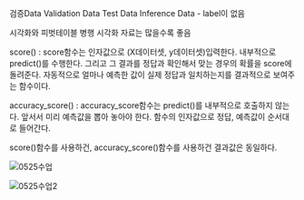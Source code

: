 검증Data
Validation Data
Test Data
Inference Data - label이 없음

시각화와 피벗테이블 병행
시각화 자료는 많을수록 좋음

score() : score함수는 인자값으로 (X데이터셋, y데이터셋)입력한다.
내부적으로 predict()를 수행한다. 그리고 그 결과를 정답과 확인해서 맞는 경우의 확률을 score에 돌려준다.
자동적으로 얼마나 예측한 값이 실제 정답과 일치하는지를 결과적으로 보여주는 함수이다.

accuracy_score() : accuracy_score함수는 predict()를 내부적으로 호출하지 않는다.
앞서서 미리 예측값을 뽑아 놓아야 한다.
함수의 인자값으로 정답, 예측값이 순서대로 들어간다.

score()함수를 사용하건, accuracy_score()함수를 사용하건 결과값은 동일하다.

![0525수업](https://user-images.githubusercontent.com/43941396/120338204-f9b17280-c32e-11eb-9813-ca8cca3287d0.png)

![0525수업2](https://user-images.githubusercontent.com/43941396/120338219-fe762680-c32e-11eb-831e-2ca8fcd3fc03.png)


